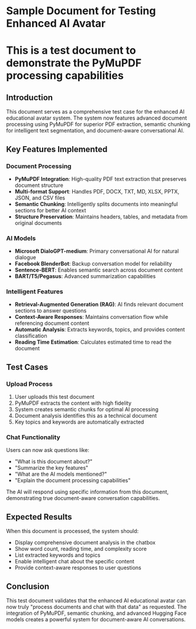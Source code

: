 # Sample Document for Testing Enhanced AI Avatar
# This is a test document to demonstrate the PyMuPDF processing capabilities

## Introduction
This document serves as a comprehensive test case for the enhanced AI educational avatar system. The system now features advanced document processing using PyMuPDF for superior PDF extraction, semantic chunking for intelligent text segmentation, and document-aware conversational AI.

## Key Features Implemented

### Document Processing
- **PyMuPDF Integration**: High-quality PDF text extraction that preserves document structure
- **Multi-format Support**: Handles PDF, DOCX, TXT, MD, XLSX, PPTX, JSON, and CSV files
- **Semantic Chunking**: Intelligently splits documents into meaningful sections for better AI context
- **Structure Preservation**: Maintains headers, tables, and metadata from original documents

### AI Models
- **Microsoft DialoGPT-medium**: Primary conversational AI for natural dialogue
- **Facebook BlenderBot**: Backup conversation model for reliability
- **Sentence-BERT**: Enables semantic search across document content
- **BART/T5/Pegasus**: Advanced summarization capabilities

### Intelligent Features
- **Retrieval-Augmented Generation (RAG)**: AI finds relevant document sections to answer questions
- **Context-Aware Responses**: Maintains conversation flow while referencing document content
- **Automatic Analysis**: Extracts keywords, topics, and provides content classification
- **Reading Time Estimation**: Calculates estimated time to read the document

## Test Cases

### Upload Process
1. User uploads this test document
2. PyMuPDF extracts the content with high fidelity
3. System creates semantic chunks for optimal AI processing
4. Document analysis identifies this as a technical document
5. Key topics and keywords are automatically extracted

### Chat Functionality
Users can now ask questions like:
- "What is this document about?"
- "Summarize the key features"
- "What are the AI models mentioned?"
- "Explain the document processing capabilities"

The AI will respond using specific information from this document, demonstrating true document-aware conversation capabilities.

## Expected Results
When this document is processed, the system should:
- Display comprehensive document analysis in the chatbox
- Show word count, reading time, and complexity score
- List extracted keywords and topics
- Enable intelligent chat about the specific content
- Provide context-aware responses to user questions

## Conclusion
This test document validates that the enhanced AI educational avatar can now truly "process documents and chat with that data" as requested. The integration of PyMuPDF, semantic chunking, and advanced Hugging Face models creates a powerful system for document-aware AI conversations.